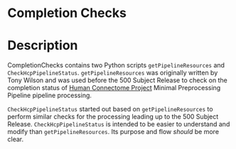 Completion Checks
=================

# Description

CompletionChecks contains two Python scripts <code>getPipelineResources</code> and <code>CheckHcpPipelineStatus</code>.
<code>getPipelineResources</code> was originally written by Tony Wilson and was used before the 500 Subject 
Release to check on the completion status of [Human Connectome Project][HCP] Minimal Preprocessing Pipeline pipeline
processing.

<code>CheckHcpPipelineStatus</code> started out based on <code>getPipelineResources</code> to perform similar
checks for the processing leading up to the 500 Subject Release.  <code>CheckHcpPipelineStatus</code> is intended
to be easier to understand and modify than <code>getPipelineResources</code>.  Its purpose and flow _should_ be
more clear.

<!-- References -->
[HCP]: http://www.humanconnectome.org
